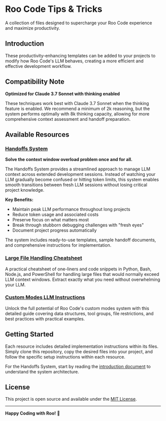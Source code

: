 # Roo Code Tips & Tricks

A collection of files designed to supercharge your Roo Code experience and maximize productivity.

## Introduction

These productivity-enhancing templates can be added to your projects to modify how Roo Code's LLM behaves, creating a more efficient and effective development workflow.

## Compatibility Note

**Optimized for Claude 3.7 Sonnet with thinking enabled**

These techniques work best with Claude 3.7 Sonnet when the thinking feature is enabled. We recommend a minimum of 2k reasoning, but the system performs optimally with 8k thinking capacity, allowing for more comprehensive context assessment and handoff preparation.

## Available Resources

### [Handoffs System](handoffs/0-instructions/0-intro.md)
**Solve the context window overload problem once and for all.**

The Handoffs System provides a streamlined approach to manage LLM context across extended development sessions. Instead of watching your LLM gradually become confused or hitting token limits, this system enables smooth transitions between fresh LLM sessions without losing critical project knowledge.

**Key Benefits:**
- Maintain peak LLM performance throughout long projects
- Reduce token usage and associated costs
- Preserve focus on what matters most
- Break through stubborn debugging challenges with "fresh eyes"
- Document project progress automatically

The system includes ready-to-use templates, sample handoff documents, and comprehensive instructions for implementation.

### [Large File Handling Cheatsheet](llm-large-file-cheatsheet.md)
A practical cheatsheet of one-liners and code snippets in Python, Bash, Node.js, and PowerShell for handling large files that would normally exceed LLM context windows. Extract exactly what you need without overwhelming your LLM.

### [Custom Modes LLM Instructions](custom-modes-llm-instruction.md)
Unlock the full potential of Roo Code's custom modes system with this detailed guide covering data structures, tool groups, file restrictions, and best practices with practical examples.

## Getting Started

Each resource includes detailed implementation instructions within its files. Simply clone this repository, copy the desired files into your project, and follow the specific setup instructions within each resource.

For the Handoffs System, start by reading the [introduction document](handoffs/0-instructions/0-intro.md) to understand the system architecture.

## License

This project is open source and available under the [MIT License](LICENSE).

---

**Happy Coding with Roo!** 🐨
